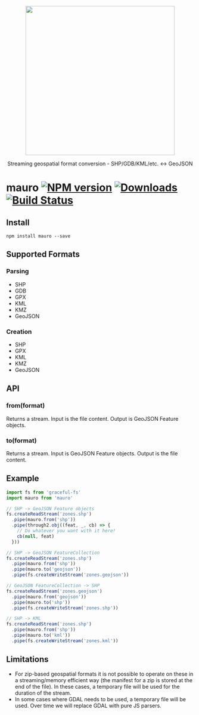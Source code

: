 <p align='center'>
  <img src='https://user-images.githubusercontent.com/425716/56301002-f33aef00-6104-11e9-828c-b7351d7c9b87.png' width='400'/>
  <p align='center'>Streaming geospatial format conversion - SHP/GDB/KML/etc. <-> GeoJSON</p>
</p>

# mauro [![NPM version][npm-image]][npm-url] [![Downloads][downloads-image]][npm-url] [![Build Status][travis-image]][travis-url]


## Install

```
npm install mauro --save
```

## Supported Formats

### Parsing

- SHP
- GDB
- GPX
- KML
- KMZ
- GeoJSON

### Creation

- SHP
- GPX
- KML
- KMZ
- GeoJSON

## API

### from(format)

Returns a stream. Input is the file content. Output is GeoJSON Feature objects.

### to(format)

Returns a stream. Input is GeoJSON Feature objects. Output is the file content.

## Example

```js
import fs from 'graceful-fs'
import mauro from 'mauro'

// SHP -> GeoJSON Feature objects
fs.createReadStream('zones.shp')
  .pipe(mauro.from('shp'))
  .pipe(through2.obj((feat, _, cb) => {
    // Do whatever you want with it here!
    cb(null, feat)
  }))

// SHP -> GeoJSON FeatureCollection
fs.createReadStream('zones.shp')
  .pipe(mauro.from('shp'))
  .pipe(mauro.to('geojson'))
  .pipe(fs.createWriteStream('zones.geojson'))

// GeoJSON FeatureCollection -> SHP
fs.createReadStream('zones.geojson')
  .pipe(mauro.from('geojson'))
  .pipe(mauro.to('shp'))
  .pipe(fs.createWriteStream('zones.shp'))

// SHP -> KML
fs.createReadStream('zones.shp')
  .pipe(mauro.from('shp'))
  .pipe(mauro.to('kml'))
  .pipe(fs.createWriteStream('zones.kml'))
```

## Limitations

- For zip-based geospatial formats it is not possible to operate on these in a streaming/memory efficient way (the manifest for a zip is stored at the end of the file). In these cases, a temporary file will be used for the duration of the stream.
- In some cases where GDAL needs to be used, a temporary file will be used. Over time we will replace GDAL with pure JS parsers.


[downloads-image]: http://img.shields.io/npm/dm/mauro.svg
[npm-url]: https://npmjs.org/package/mauro
[npm-image]: http://img.shields.io/npm/v/mauro.svg

[travis-url]: https://travis-ci.org/staeco/mauro
[travis-image]: https://travis-ci.org/staeco/mauro.png?branch=master
